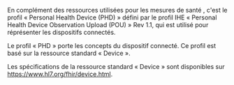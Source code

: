 

En complément des ressources utilisées pour les mesures de santé , c'est le profil « Personal Health Device (PHD) » défini par le profil IHE « Personal Health Device Observation Upload (POU) » Rev 1.1, qui est utilisé pour réprésenter les dispositifs connectés.
  
Le profil « PHD » porte les concepts du dispositif connecté. Ce profil est basé sur la ressource standard « Device ».  
  
Les spécifications de la ressource standard « Device » sont disponibles sur <https://www.hl7.org/fhir/device.html>.  
   
   




